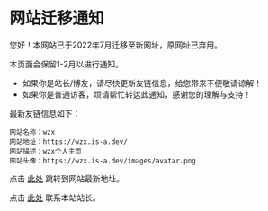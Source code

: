 # 网站迁移通知

您好！本网站已于2022年7月迁移至新网址，原网址已弃用。

本页面会保留1-2月以进行通知。

- 如果你是站长/博友，请尽快更新友链信息，给您带来不便敬请谅解！
- 如果你是普通访客，烦请帮忙转达此通知，感谢您的理解与支持！

最新友链信息如下：
```
网站名称：wzx
网站地址：https://wzx.is-a.dev/
网站描述：wzx个人主页
网站头像：https://wzx.is-a.dev/images/avatar.png
```

点击 [此处](https://wzx.is-a.dev/) 跳转到网站最新地址。

点击 [此处](mailto:unpu123456@hotmail.com) 联系本站站长。
